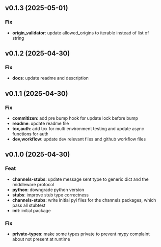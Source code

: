 ## v0.1.3 (2025-05-01)

### Fix

- **origin_validator**: update allowed_origins to iterable instead of list of string

## v0.1.2 (2025-04-30)

### Fix

- **docs**: update readme and description

## v0.1.1 (2025-04-30)

### Fix

- **commitizen**: add pre bump hook for update lock before bump
- **readme**: update readme file
- **tox,auth**: add tox for multi environment testing and update async functions for auth
- **dev,workflow**: update dev relevant files and github workflow files

## v0.1.0 (2025-04-30)

### Feat

- **channels-stubs**: update message sent type to generic dict and the middleware protocol
- **python**: downgrade python version
- **stubs**: improve stub type correctness
- **channels-stubs**: write initial pyi files for the channels packages, which pass all stubtest
- **init**: initial package

### Fix

- **private-types**: make some types private to prevent mypy complaint about not present at runtime
